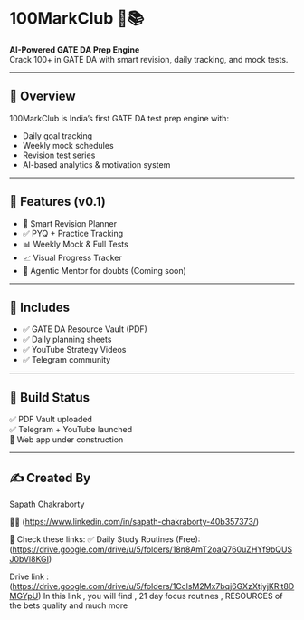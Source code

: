 # 100MarkClub 🎯📚

**AI-Powered GATE DA Prep Engine**  
Crack 100+ in GATE DA with smart revision, daily tracking, and mock tests.

---

## 🎯 Overview

100MarkClub is India’s first GATE DA test prep engine with:

- Daily goal tracking  
- Weekly mock schedules  
- Revision test series  
- AI-based analytics & motivation system

---

## 🧠 Features (v0.1)

- 📅 Smart Revision Planner  
- ✅ PYQ + Practice Tracking  
- 📊 Weekly Mock & Full Tests  
- 📈 Visual Progress Tracker  
- 🧠 Agentic Mentor for doubts (Coming soon)

---

## 📂 Includes

- ✅ GATE DA Resource Vault (PDF)  
- ✅ Daily planning sheets  
- ✅ YouTube Strategy Videos  
- ✅ Telegram community

---

## 📅 Build Status

✅ PDF Vault uploaded  
✅ Telegram + YouTube launched  
🚧 Web app under construction

---

## ✍️ Created By

Sapath Chakraborty  

🔗🔗 (https://www.linkedin.com/in/sapath-chakraborty-40b357373/)

📄  Check these links: ✅ Daily Study Routines (Free):(https://drive.google.com/drive/u/5/folders/18n8AmT2oaQ760uZHYf9bQUSJ0bVl8KGI)

Drive link : (https://drive.google.com/drive/u/5/folders/1CclsM2Mx7bqj6GXzXtjyjKRit8DMGYpU)
In this link , you will find , 21 day focus routines , RESOURCES of the bets quality and much more

